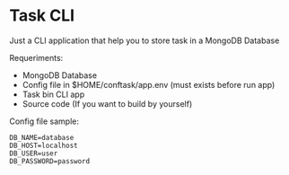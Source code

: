 # Task CLI

Just a CLI application that help you to store task in a MongoDB Database

Requeriments:
- MongoDB Database
- Config file in $HOME/conftask/app.env (must exists before run app)
- Task bin CLI app
- Source code (If you want to build by yourself)

Config file sample:

````
DB_NAME=database
DB_HOST=localhost
DB_USER=user
DB_PASSWORD=password
````
